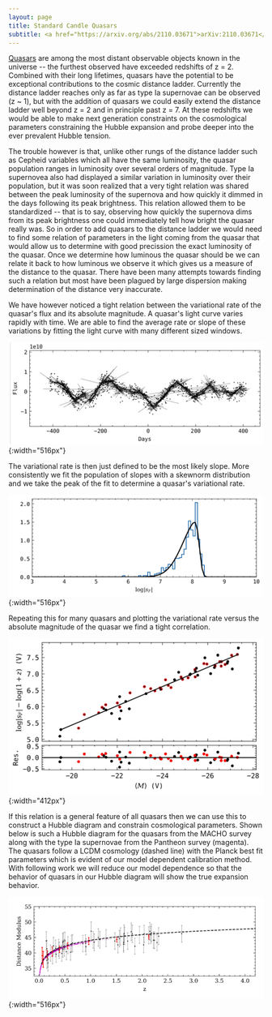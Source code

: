 ```yaml
---
layout: page
title: Standard Candle Quasars
subtitle: <a href="https://arxiv.org/abs/2110.03671">arXiv:2110.03671</a>
---
```


<a href="https://en.wikipedia.org/wiki/Quasar">Quasars</a> are among the most distant observable objects known in the universe -- the furthest observed have exceeded redshifts of z = 2.
Combined with their long lifetimes, quasars have the potential to be exceptional contributions to the cosmic distance ladder.
Currently the distance ladder reaches only as far as type Ia supernovae can be observed (z ~ 1), but with the addition of quasars we could easily extend the distance ladder well beyond z = 2 and in principle past z = 7.
At these redshifts we would be able to make next generation constraints on the cosmological parameters constraining the Hubble expansion and probe deeper into the ever prevalent Hubble tension.

The trouble however is that, unlike other rungs of the distance ladder such as Cepheid variables which all have the same luminosity, the quasar population ranges in luminosity over several orders of magnitude.
Type Ia supernovea also had displayed a similar variation in luminosity over their population, but it was soon realized that a very tight relation was shared between the peak luminosity of the supernova and how quickly it dimmed in the days following its peak brightness.
This relation allowed them to be standardized -- that is to say, observing how quickly the supernova dims from its peak brightness one could immediately tell how bright the quasar really was.
So in order to add quasars to the distance ladder we would need to find some relation of parameters in the light coming from the quasar that would allow us to determine with good precission the exact luminosity of the quasar.
Once we determine how luminous the quasar should be we can relate it back to how luminous we observe it which gives us a measure of the distance to the quasar.
There have been many attempts towards finding such a relation but most have been plagued by large dispersion making determination of the distance very inaccurate.

We have however noticed a tight relation between the variational rate of the quasar's flux and its absolute magnitude.
A quasar's light curve varies rapidly with time.
We are able to find the average rate or slope of these variations by fitting the light curve with many different sized windows.

![A quasar light curve with fitted slopes overlayed](/assets/img/quasar_lc.png){:width="516px"}

The variational rate is then just defined to be the most likely slope.
More consistently we fit the population of slopes with a skewnorm distribution and we take the peak of the fit to determine a quasar's variational rate.

![Slope population for the above light curve.](/assets/img/logs_hist.png){:width="516px"}

Repeating this for many quasars and plotting the variational rate versus the absolute magnitude of the quasar we find a tight correlation.

![Tight correlation between variational slope (vertical axis) and absolute magnitude (horizontal axis).](/assets/img/logs_vs_M_macho.png){:width="412px"}

If this relation is a general feature of all quasars then we can use this to construct a Hubble diagram and constrain cosmological parameters.
Shown below is such a Hubble diagram for the quasars from the MACHO survey along with the type Ia supernovae from the Pantheon survey (magenta).
The quasars follow a LCDM cosmology (dashed line) with the Planck best fit parameters which is evident of our model dependent calibration method.
With following work we will reduce our model dependence so that the behavior of quasars in our Hubble diagram will show the true expansion behavior.

![Hubble diagram of the MACHO quasars showing very accurately our current model dependence.](/assets/img/macho_consistency_DMplot.png){:width="516px"}
